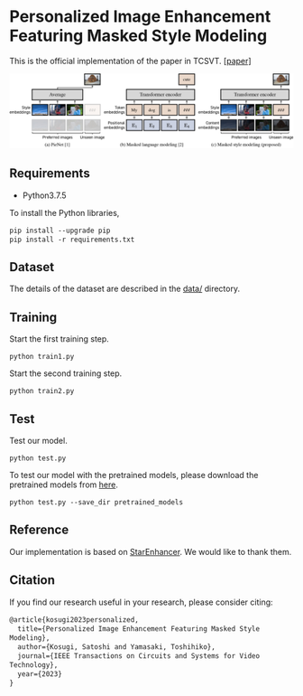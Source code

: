 # Personalized Image Enhancement Featuring Masked Style Modeling
This is the official implementation of the paper in TCSVT. [[paper]](https://ieeexplore.ieee.org/abstract/document/10149499)

<p align="left">
<img src="figs/method.jpg" alt="architecture" width="875px">
</p>

## Requirements
- Python3.7.5

To install the Python libraries,
```Shell
pip install --upgrade pip
pip install -r requirements.txt
```

## Dataset
The details of the dataset are described in the [data/](./data/) directory.

## Training
Start the first training step.
```Shell
python train1.py
```
Start the second training step.
```Shell
python train2.py
```

## Test
Test our model.
```Shell
python test.py
```
To test our model with the pretrained models, please download the pretrained models from [here](https://www.hal.t.u-tokyo.ac.jp/~kosugi/masked-style-modeling/pretrained_models.tar.gz).
```Shell
python test.py --save_dir pretrained_models
```

## Reference
Our implementation is based on [StarEnhancer](https://github.com/IDKiro/StarEnhancer). We would like to thank them.


## Citation
If you find our research useful in your research, please consider citing:

    @article{kosugi2023personalized,
      title={Personalized Image Enhancement Featuring Masked Style Modeling},
      author={Kosugi, Satoshi and Yamasaki, Toshihiko},
      journal={IEEE Transactions on Circuits and Systems for Video Technology},
      year={2023}
    }
